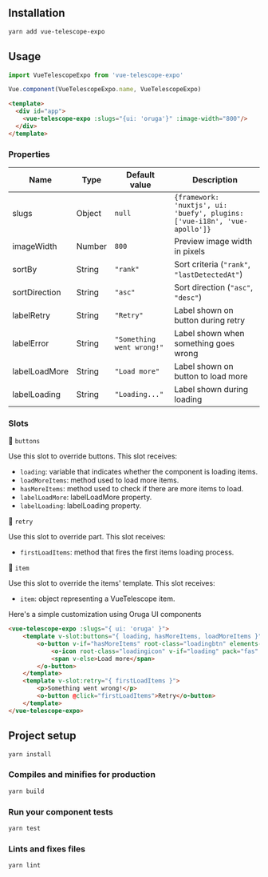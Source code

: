 ## Installation

```sh
yarn add vue-telescope-expo
```

## Usage

```js
import VueTelescopeExpo from 'vue-telescope-expo'

Vue.component(VueTelescopeExpo.name, VueTelescopeExpo)
```

```html
<template>
  <div id="app">
    <vue-telescope-expo :slugs="{ui: 'oruga'}" :image-width="800"/>
  </div>
</template>
```

### Properties

| Name          | Type   | Default value             | Description                                                                 |
| ------------- | ------ | ------------------------- | --------------------------------------------------------------------------- |
| slugs         | Object | `null`                    | `{framework: 'nuxtjs', ui: 'buefy', plugins: ['vue-i18n', 'vue-apollo']}`   |
| imageWidth    | Number | `800`                     | Preview image width in pixels                                               |
| sortBy        | String | `"rank"`                  | Sort criteria (`"rank"`, `"lastDetectedAt"`)                                |
| sortDirection | String | `"asc"`                   | Sort direction (`"asc"`, `"desc"`)                                          |
| labelRetry    | String | `"Retry"`                 | Label shown on button during retry                                          |
| labelError    | String | `"Something went wrong!"` | Label shown when something goes wrong                                       |
| labelLoadMore | String | `"Load more"`             | Label shown on button to load more                                          |
| labelLoading  | String | `"Loading..."`            | Label shown during loading                                                  |

### Slots

🔷 `buttons`

Use this slot to override buttons. This slot receives:
- `loading`: variable that indicates whether the component is loading items.
- `loadMoreItems`: method used to load more items.
- `hasMoreItems`: method used to check if there are more items to load.
- `labelLoadMore`: labelLoadMore property.
- `labelLoading`: labelLoading property.

🔷 `retry` 

Use this slot to override part. This slot receives: 
- `firstLoadItems`: method that fires the first items loading process.

🔷 `item`

Use this slot to override the items' template. This slot receives:
- `item`: object representing a VueTelescope item.

Here's a simple customization using Oruga UI components

```html
<vue-telescope-expo :slugs="{ ui: 'oruga' }">
    <template v-slot:buttons="{ loading, hasMoreItems, loadMoreItems }">
        <o-button v-if="hasMoreItems" root-class="loadingbtn" elements-wrapper-class="loadingbtnwrapper" @click="loadMoreItems">
            <o-icon root-class="loadingicon" v-if="loading" pack="fas" icon="sync-alt" spin> </o-icon>
            <span v-else>Load more</span>
        </o-button>
    </template>
    <template v-slot:retry="{ firstLoadItems }">
        <p>Something went wrong!</p>
        <o-button @click="firstLoadItems">Retry</o-button>
    </template>
</vue-telescope-expo>
```

## Project setup

```sh
yarn install
```

### Compiles and minifies for production

```sh
yarn build
```

### Run your component tests

```sh
yarn test
```

### Lints and fixes files

```sh
yarn lint
```
